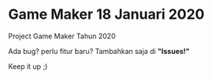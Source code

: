 # Game Maker 18 Januari 2020
Project Game Maker Tahun 2020

Ada bug? perlu fitur baru? 
Tambahkan saja di <b>"Issues!"</b>

Keep it up ;)
